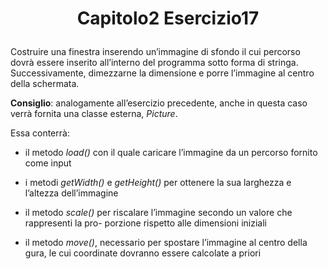# <p align="center"> Capitolo2 Esercizio17 </p>

Costruire una finestra inserendo un’immagine di sfondo il cui percorso dovrà essere inserito
all’interno del programma sotto forma di stringa. <br>
Successivamente, dimezzarne la dimensione e porre l’immagine al centro della schermata. <br>

**Consiglio**: analogamente all’esercizio precedente, anche in questa caso verrà fornita una
classe esterna, *Picture*. <br>

Essa conterrà: <br>

- il metodo *load()* con il quale caricare l’immagine da un percorso fornito come input
- i metodi *getWidth()* e *getHeight()* per ottenere la sua larghezza e l’altezza dell’immagine

- il metodo *scale()* per riscalare l’immagine secondo un valore che rappresenti la pro-
porzione rispetto alle dimensioni iniziali

- il metodo *move()*, necessario per spostare l’immagine al centro della gura, le cui coordinate dovranno essere calcolate a priori